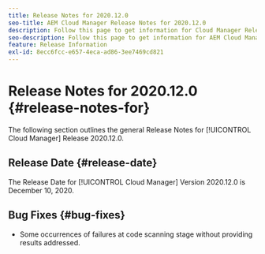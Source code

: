 ```yaml
---
title: Release Notes for 2020.12.0
seo-title: AEM Cloud Manager Release Notes for 2020.12.0
description: Follow this page to get information for Cloud Manager Release 2020.12.0
seo-description: Follow this page to get information for AEM Cloud Manager Release 2020.12.0
feature: Release Information
exl-id: 8ecc6fcc-e657-4eca-ad86-3ee7469cd821
---
```

# Release Notes for 2020.12.0 {#release-notes-for}

The following section outlines the general Release Notes for [!UICONTROL Cloud Manager] Release 2020.12.0.

## Release Date {#release-date}

The Release Date for [!UICONTROL Cloud Manager] Version 2020.12.0 is December 10, 2020.

## Bug Fixes {#bug-fixes}

* Some occurrences of failures at code scanning stage without providing results addressed.
